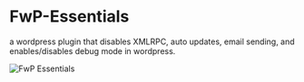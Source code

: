 # FwP-Essentials

a wordpress plugin that disables XMLRPC, auto updates, email sending, and enables/disables debug mode in wordpress.

![FwP Essentials](https://user-images.githubusercontent.com/19996195/209188401-5366c0a7-0584-415a-a15c-6599cc499055.png)
